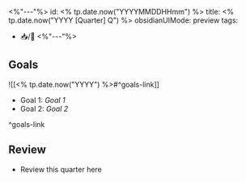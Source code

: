 <%"---"%>
id: <% tp.date.now("YYYYMMDDHHmm") %>
title: <% tp.date.now("YYYY [Quarter] Q") %>
obsidianUIMode: preview
tags:
- 📥/🌲 
<%"---"%>

## Goals

![[<% tp.date.now("YYYY") %>#^goals-link]]

- Goal 1: *Goal 1*
- Goal 2: *Goal 2*

^goals-link

## Review
- Review this quarter here